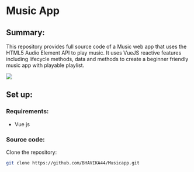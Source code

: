 # Music App


## Summary:
This repository provides full source code of a Music web app that uses the HTML5 Audio Element API to play music. It uses VueJS reactive features including lifecycle methods, data and methods to create a beginner friendly music app with playable playlist.

![](assets/pg.png)


## Set up:
### Requirements:
- Vue js

### Source code:
Clone the repository:
```bash
git clone https://github.com/BHAVIKA44/Musicapp.git
```




